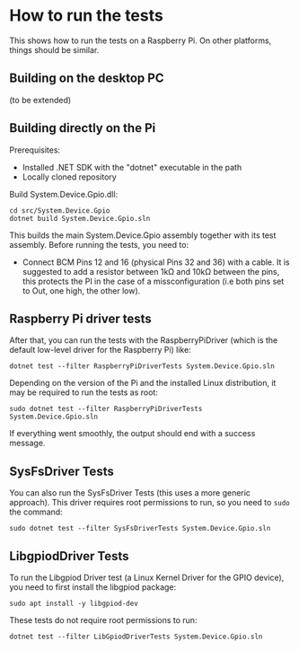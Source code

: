 # How to run the tests
This shows how to run the tests on a Raspberry Pi. On other platforms, things should be similar. 

## Building on the desktop PC
(to be extended)

## Building directly on the Pi
Prerequisites: 
- Installed .NET SDK with the "dotnet" executable in the path
- Locally cloned repository

Build System.Device.Gpio.dll:
```
cd src/System.Device.Gpio
dotnet build System.Device.Gpio.sln
```
This builds the main System.Device.Gpio assembly together with its test assembly. Before running the tests, you need to:
- Connect BCM Pins 12 and 16 (physical Pins 32 and 36) with a cable. It is suggested to add a resistor between 1kΩ and 10kΩ between the pins, this protects the PI in the case of a missconfiguration (i.e both pins set to Out, one high, the other low). 

## Raspberry Pi driver tests
After that, you can run the tests with the RaspberryPiDriver (which is the default low-level driver for the Raspberry Pi) like:
```
dotnet test --filter RaspberryPiDriverTests System.Device.Gpio.sln 
```
Depending on the version of the Pi and the installed Linux distribution, it may be required to run the tests as root:
```
sudo dotnet test --filter RaspberryPiDriverTests System.Device.Gpio.sln 
```

If everything went smoothly, the output should end with a success message. 

## SysFsDriver Tests
You can also run the SysFsDriver Tests (this uses a more generic approach). This driver requires root permissions to run, so you need to `sudo` the command:
```
sudo dotnet test --filter SysFsDriverTests System.Device.Gpio.sln 
```

## LibgpiodDriver Tests
To run the Libgpiod Driver test (a Linux Kernel Driver for the GPIO device), you need to first install the libgpiod package:
```
sudo apt install -y libgpiod-dev
```
These tests do not require root permissions to run:
```
dotnet test --filter LibGpiodDriverTests System.Device.Gpio.sln 
```
